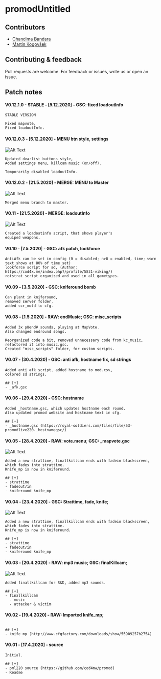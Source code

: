 # promodUntitled

## Contributors
- [Chandima Bandara](https://github.com/dev-pos/)
- [Martin Kogovšek](https://github.com/MartinKogovsek/)

## Contributing & feedback
Pull requests are welcome.
For feedback or issues, write us or open an issue.

## Patch notes
#### V0.12.1.0 - STABLE - [5.12.2020] - GSC: fixed loadoutInfo
```
STABLE VERSION

Fixed mapvote,
Fixed loadoutInfo.

```
#### V0.12.0.3 - [5.12.2020] - MENU btn style, settings
![Alt Text](https://i.imgur.com/SQROhYw.png)
```
Updated dvarlist buttons style,
Added settings menu, killcam music (on/off).

Temporarily disabled loadoutInfo.

```
#### V0.12.0.2 - [21.5.2020] - MERGE: MENU to Master
![Alt Text](https://i.imgur.com/cWbKAFl.png)
```
Merged menu branch to master.

```
#### V0.11 - [21.5.2020] - MERGE: loadoutInfo
![Alt Text](https://i.imgur.com/uqtfqIm.png)
```
Created a loadoatinfo script, that shows player's
equiped weapons.

```
#### V0.10 - [7.5.2020] - GSC: afk patch, lookforce
```
AntiAfk can be set in config (0 = disabled; n>0 = enabled, time; warn text shows at 80% of time set)
lookforce script for sd, (Author: https://cod4x.me/index.php?/profile/5831-viking/)
rotstrat script organized and used in all gametypes.

```
#### V0.09 - [3.5.2020] - GSC: kniferound bomb
```
Can plant in kniferound,
removed server folder,
added scr_motd to cfg.

```
#### V0.08 - [1.5.2020] - RAW: endMusic; GSC: misc_scripts
```
Added 3x pUend# sounds, playing at MapVote.
Also changed endround songs.

Reorganized code a bit, removed unnecessary code from kc_music,
refactored it into music.gsc. 
Created "misc_scripts" folder, for custom scripts.

```
#### V0.07 - [30.4.2020] - GSC: anti afk, hostname fix, sd strings
```
Added anti afk script, added hostname to mod.csv,
colored sd strings.

## [+]
- _afk.gsc

```
#### V0.06 - [29.4.2020] - GSC: hostname
```
Added _hostname.gsc, which updates hostname each round.
Also updated promod website and hostname text in cfg.

## [+]
- _hostname.gsc (https://royal-soldiers.com/files/file/53-promodlive220-_hostnamegsc/)

```
#### V0.05 - [28.4.2020] - RAW: vote.menu; GSC: _mapvote.gsc
![Alt Text](https://i.imgur.com/Rk8NaaD.png)
```
Added a new strattime, finallkillcam ends with fadein blackscreen, which fades into strattime.
Knife_mp is now in kniferound.

## [+]
- strattime
- fadeout/in
- kniferound knife_mp

```
#### V0.04 - [23.4.2020] - GSC: Strattime, fade, knife;
![Alt Text](https://media.giphy.com/media/fvfJpbntarSnCaRgAC/giphy.gif)
```
Added a new strattime, finallkillcam ends with fadein blackscreen, which fades into strattime.
Knife_mp is now in kniferound.

## [+]
- strattime
- fadeout/in
- kniferound knife_mp

```
#### V0.03 - [20.4.2020] - RAW: mp3 music; GSC: finalKillcam;
![Alt Text](https://media.giphy.com/media/UryxWpD2qG8GEEmvPu/giphy.gif)
```
Added finallkillcam for S&D, added mp3 sounds.

## [+]
- finallkillcam
  - music
  - attacker & victim

```
#### V0.02 - [19.4.2020] - RAW: Imported knife_mp;
```

## [+]
- knife_mp (http://www.cfgfactory.com/downloads/show/55909257b2754)

```
#### V0.01 - [17.4.2020] - source
```
Initial.

## [+]
- pml220 source (https://github.com/cod4mw/promod)
- Readme
```
